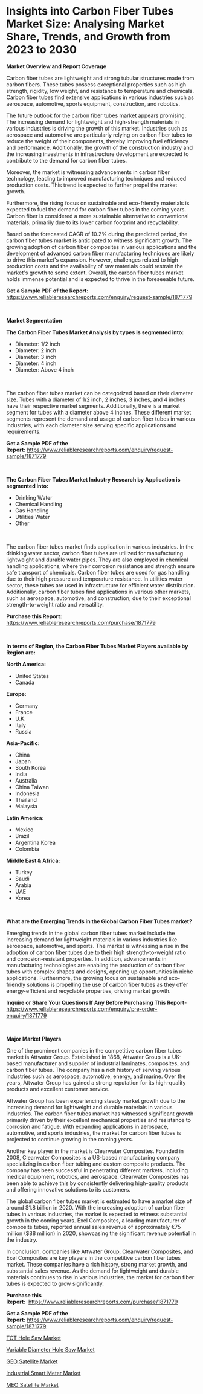 <p><h1>Insights into Carbon Fiber Tubes Market Size: Analysing Market Share, Trends, and Growth from 2023 to 2030</h1></p><p><strong>Market Overview and Report Coverage</strong></p>
<p><p>Carbon fiber tubes are lightweight and strong tubular structures made from carbon fibers. These tubes possess exceptional properties such as high strength, rigidity, low weight, and resistance to temperature and chemicals. Carbon fiber tubes find extensive applications in various industries such as aerospace, automotive, sports equipment, construction, and robotics.</p><p>The future outlook for the carbon fiber tubes market appears promising. The increasing demand for lightweight and high-strength materials in various industries is driving the growth of this market. Industries such as aerospace and automotive are particularly relying on carbon fiber tubes to reduce the weight of their components, thereby improving fuel efficiency and performance. Additionally, the growth of the construction industry and the increasing investments in infrastructure development are expected to contribute to the demand for carbon fiber tubes.</p><p>Moreover, the market is witnessing advancements in carbon fiber technology, leading to improved manufacturing techniques and reduced production costs. This trend is expected to further propel the market growth.</p><p>Furthermore, the rising focus on sustainable and eco-friendly materials is expected to fuel the demand for carbon fiber tubes in the coming years. Carbon fiber is considered a more sustainable alternative to conventional materials, primarily due to its lower carbon footprint and recyclability.</p><p>Based on the forecasted CAGR of 10.2% during the predicted period, the carbon fiber tubes market is anticipated to witness significant growth. The growing adoption of carbon fiber composites in various applications and the development of advanced carbon fiber manufacturing techniques are likely to drive this market's expansion. However, challenges related to high production costs and the availability of raw materials could restrain the market's growth to some extent. Overall, the carbon fiber tubes market holds immense potential and is expected to thrive in the foreseeable future.</p></p>
<p><strong>Get a Sample PDF of the Report:</strong> <a href="https://www.reliableresearchreports.com/enquiry/request-sample/1871779">https://www.reliableresearchreports.com/enquiry/request-sample/1871779</a></p>
<p>&nbsp;</p>
<p><strong>Market Segmentation</strong></p>
<p><strong>The Carbon Fiber Tubes Market Analysis by types is segmented into:</strong></p>
<p><ul><li>Diameter: 1/2 inch</li><li>Diameter: 2 inch</li><li>Diameter: 3 inch</li><li>Diameter: 4 inch</li><li>Diameter: Above 4 inch</li></ul></p>
<p>&nbsp;</p>
<p><p>The carbon fiber tubes market can be categorized based on their diameter size. Tubes with a diameter of 1/2 inch, 2 inches, 3 inches, and 4 inches have their respective market segments. Additionally, there is a market segment for tubes with a diameter above 4 inches. These different market segments represent the demand and usage of carbon fiber tubes in various industries, with each diameter size serving specific applications and requirements.</p></p>
<p><strong>Get a Sample PDF of the Report:</strong>&nbsp;<a href="https://www.reliableresearchreports.com/enquiry/request-sample/1871779">https://www.reliableresearchreports.com/enquiry/request-sample/1871779</a></p>
<p>&nbsp;</p>
<p><strong>The Carbon Fiber Tubes Market Industry Research by Application is segmented into:</strong></p>
<p><ul><li>Drinking Water</li><li>Chemical Handling</li><li>Gas Handling</li><li>Utilities Water</li><li>Other</li></ul></p>
<p>&nbsp;</p>
<p><p>The carbon fiber tubes market finds application in various industries. In the drinking water sector, carbon fiber tubes are utilized for manufacturing lightweight and durable water pipes. They are also employed in chemical handling applications, where their corrosion resistance and strength ensure safe transport of chemicals. Carbon fiber tubes are used for gas handling due to their high pressure and temperature resistance. In utilities water sector, these tubes are used in infrastructure for efficient water distribution. Additionally, carbon fiber tubes find applications in various other markets, such as aerospace, automotive, and construction, due to their exceptional strength-to-weight ratio and versatility.</p></p>
<p><strong>Purchase this Report:</strong>&nbsp; <a href="https://www.reliableresearchreports.com/purchase/1871779">https://www.reliableresearchreports.com/purchase/1871779</a></p>
<p>&nbsp;</p>
<p><strong>In terms of Region, the Carbon Fiber Tubes Market Players available by Region are:</strong></p>
<p>
    <p> <strong> North America: </strong>
        <ul>
            <li>United States</li>
            <li>Canada</li>
        </ul>
        </p> 
    <p> <strong> Europe: </strong>
        <ul>
            <li>Germany</li>
            <li>France</li>
            <li>U.K.</li>
            <li>Italy</li>
            <li>Russia</li>
        </ul>
        </p> 
    <p> <strong> Asia-Pacific: </strong>
        <ul>
            <li>China</li>
            <li>Japan</li>
            <li>South Korea</li>
            <li>India</li>
            <li>Australia</li>
            <li>China Taiwan</li>
            <li>Indonesia</li>
            <li>Thailand</li>
            <li>Malaysia</li>
        </ul>
        </p> 
    <p> <strong> Latin America: </strong>
        <ul>
            <li>Mexico</li>
            <li>Brazil</li>
            <li>Argentina Korea</li>
            <li>Colombia</li>
        </ul>
        </p> 
    <p> <strong> Middle East & Africa: </strong>
        <ul>
            <li>Turkey</li>
            <li>Saudi</li>
            <li>Arabia</li>
            <li>UAE</li>
            <li>Korea</li>
        </ul>
    </p>
    </p>
<p>&nbsp;</p>
<p><strong>What are the Emerging Trends in the Global Carbon Fiber Tubes market?</strong></p>
<p><p>Emerging trends in the global carbon fiber tubes market include the increasing demand for lightweight materials in various industries like aerospace, automotive, and sports. The market is witnessing a rise in the adoption of carbon fiber tubes due to their high strength-to-weight ratio and corrosion-resistant properties. In addition, advancements in manufacturing technologies are enabling the production of carbon fiber tubes with complex shapes and designs, opening up opportunities in niche applications. Furthermore, the growing focus on sustainable and eco-friendly solutions is propelling the use of carbon fiber tubes as they offer energy-efficient and recyclable properties, driving market growth.</p></p>
<p><strong>Inquire or Share Your Questions If Any Before Purchasing This Report</strong>- <a href="https://www.reliableresearchreports.com/enquiry/pre-order-enquiry/1871779">https://www.reliableresearchreports.com/enquiry/pre-order-enquiry/1871779</a></p>
<p>&nbsp;</p>
<p><strong>Major Market Players</strong></p>
<p><p>One of the prominent companies in the competitive carbon fiber tubes market is Attwater Group. Established in 1868, Attwater Group is a UK-based manufacturer and supplier of industrial laminates, composites, and carbon fiber tubes. The company has a rich history of serving various industries such as aerospace, automotive, energy, and marine. Over the years, Attwater Group has gained a strong reputation for its high-quality products and excellent customer service.</p><p>Attwater Group has been experiencing steady market growth due to the increasing demand for lightweight and durable materials in various industries. The carbon fiber tubes market has witnessed significant growth primarily driven by their excellent mechanical properties and resistance to corrosion and fatigue. With expanding applications in aerospace, automotive, and sports industries, the market for carbon fiber tubes is projected to continue growing in the coming years.</p><p>Another key player in the market is Clearwater Composites. Founded in 2008, Clearwater Composites is a US-based manufacturing company specializing in carbon fiber tubing and custom composite products. The company has been successful in penetrating different markets, including medical equipment, robotics, and aerospace. Clearwater Composites has been able to achieve this by consistently delivering high-quality products and offering innovative solutions to its customers.</p><p>The global carbon fiber tubes market is estimated to have a market size of around $1.8 billion in 2020. With the increasing adoption of carbon fiber tubes in various industries, the market is expected to witness substantial growth in the coming years. Exel Composites, a leading manufacturer of composite tubes, reported annual sales revenue of approximately €75 million ($88 million) in 2020, showcasing the significant revenue potential in the industry.</p><p>In conclusion, companies like Attwater Group, Clearwater Composites, and Exel Composites are key players in the competitive carbon fiber tubes market. These companies have a rich history, strong market growth, and substantial sales revenue. As the demand for lightweight and durable materials continues to rise in various industries, the market for carbon fiber tubes is expected to grow significantly.</p></p>
<p><strong>Purchase this Report:</strong>&nbsp;&nbsp;<a href="https://www.reliableresearchreports.com/purchase/1871779">https://www.reliableresearchreports.com/purchase/1871779</a></p>
<p></p>
<p><strong>Get a Sample PDF of the Report:</strong>&nbsp;<a href="https://www.reliableresearchreports.com/enquiry/request-sample/1871779">https://www.reliableresearchreports.com/enquiry/request-sample/1871779</a></p>
<p><p><a href="https://medium.com/@evalynkoepp98698/tct-hole-saw-market-trends-and-market-analysis-forecasted-for-period-2023-2030-79938c6d35b6">TCT Hole Saw Market</a></p><p><a href="https://medium.com/@drakesporer988/variable-diameter-hole-saw-market-comprehensive-assessment-by-type-application-and-geography-8b81e7aa1032">Variable Diameter Hole Saw Market</a></p><p><a href="https://medium.com/@mikemonahan1944/geo-satellite-market-size-market-outlook-and-market-forecast-2023-to-2030-fecd3e14eadf">GEO Satellite Market</a></p><p><a href="https://medium.com/@cletaturner879789/industrial-smart-meter-market-size-reveals-the-best-marketing-channels-in-global-industry-30799927dd15">Industrial Smart Meter Market</a></p><p><a href="https://medium.com/@elianehilll2023/meo-satellite-market-analysis-and-sze-forecasted-for-period-from-2023-to-2030-97f2e85b7b65">MEO Satellite Market</a></p></p>